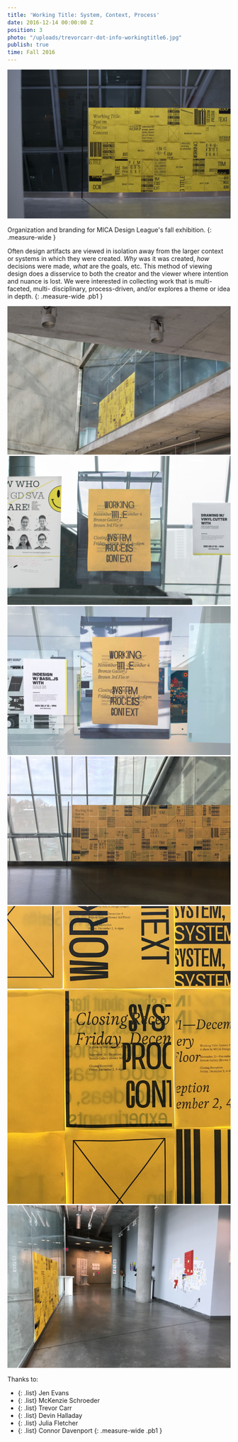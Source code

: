 ```yaml
---
title: 'Working Title: System, Context, Process'
date: 2016-12-14 00:00:00 Z
position: 3
photo: "/uploads/trevorcarr-dot-info-workingtitle6.jpg"
publish: true
time: Fall 2016
---
```


![a](/uploads/trevorcarr-dot-info-workingtitle1.jpg)

Organization and branding for MICA Design League's fall exhibition.
{: .measure-wide }

Often design artifacts are viewed in isolation away from the larger context or systems in which they were created. *Why* was it was created, *how* decisions were made, *what* are the goals, etc. This method of viewing design does a disservice to both the creator and the viewer where intention and nuance is lost. We were interested in collecting work that is multi-faceted, multi- disciplinary, process-driven, and/or explores a theme or idea in depth.
{: .measure-wide .pb1 }

![a](/uploads/trevorcarr-dot-info-workingtitle2.jpg)
![a](/uploads/trevorcarr-dot-info-workingtitle3.jpg)
![a](/uploads/trevorcarr-dot-info-workingtitle4.jpg)
![a](/uploads/trevorcarr-dot-info-workingtitle5.jpg)
![a](/uploads/trevorcarr-dot-info-workingtitle6.jpg)
![a](/uploads/trevorcarr-dot-info-workingtitle7.jpg)

Thanks to:
- {: .list} Jen Evans
- {: .list} McKenzie Schroeder
- {: .list} Trevor Carr
- {: .list} Devin Halladay
- {: .list} Julia Fletcher
- {: .list} Connor Davenport
{: .measure-wide .pb1 }
